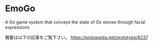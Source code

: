 # EmoGo
A Go game system that conveys the state of Go stones through facial expressions

概要は以下の記事をご覧下さい。
https://protopedia.net/prototype/6237

